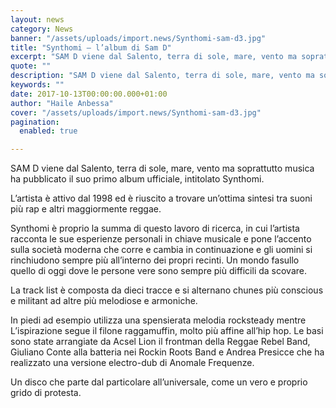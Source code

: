 ```yaml
---
layout: news
category: News
banner: "/assets/uploads/import.news/Synthomi-sam-d3.jpg"
title: "Synthomi – l’album di Sam D"
excerpt: "SAM D viene dal Salento, terra di sole, mare, vento ma soprattutto musica ha pubblicato il suo primo album ufficiale, intitolato Synthomi. L’artista  è attivo dal 1998 ed è riuscito a trovare un’ottima sintesi tra suoni più rap e altri maggiormente reggae. Synthomi è proprio la summa di questo lavoro di ricerca, in cui l’artista [&hellip"
quote: ""
description: "SAM D viene dal Salento, terra di sole, mare, vento ma soprattutto musica ha pubblicato il suo primo album ufficiale, intitolato Synthomi. L’artista  è attivo dal 1998 ed è riuscito a trovare un’ottima sintesi tra suoni più rap e altri maggiormente reggae. Synthomi è proprio la summa di questo lavoro di ricerca, in cui l’artista [&hellip"
keywords: ""
date: 2017-10-13T00:00:00.000+01:00
author: "Haile Anbessa"
cover: "/assets/uploads/import.news/Synthomi-sam-d3.jpg"
pagination:
  enabled: true

---
```


  
SAM D viene dal Salento, terra di sole, mare, vento ma soprattutto musica ha pubblicato il suo primo album ufficiale, intitolato Synthomi.

L’artista è attivo dal 1998 ed è riuscito a trovare un’ottima sintesi tra suoni più rap e altri maggiormente reggae.

Synthomi è proprio la summa di questo lavoro di ricerca, in cui l’artista racconta le sue esperienze personali in chiave musicale e pone l’accento sulla società moderna che corre e cambia in continuazione e gli uomini si rinchiudono sempre più all’interno dei propri recinti. Un mondo fasullo quello di oggi dove le persone vere sono sempre più difficili da scovare.

La track list è composta da dieci tracce e si alternano chunes più conscious e militant ad altre più melodiose e armoniche.

In piedi ad esempio utilizza una spensierata melodia rocksteady mentre L’ispirazione segue il filone raggamuffin, molto più affine all’hip hop. Le basi sono state arrangiate da Acsel Lion il frontman della Reggae Rebel Band, Giuliano Conte alla batteria nei Rockin Roots Band e Andrea Presicce che ha realizzato una versione electro-dub di Anomale Frequenze.

Un disco che parte dal particolare all’universale, come un vero e proprio grido di protesta.